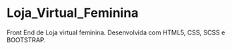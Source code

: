 # Loja_Virtual_Feminina
Front End de Loja virtual feminina. Desenvolvida com HTML5, CSS, SCSS e BOOTSTRAP.
